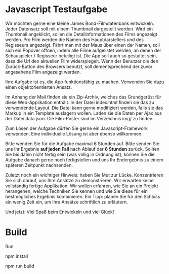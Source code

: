 Javascript Testaufgabe
======================

Wir möchten gerne eine kleine James Bond-Filmdatenbank entwickeln. Jeder
Datensatz soll mit einem Thumbnail dargestellt werden. Wird ein Thumbnail
angeklickt, sollen die Detailinformationen des Films angezeigt werden. Pro Film
werden die Namen des Hauptdarstellers und des Regisseurs angezeigt. Fährt man
mit der Maus über einen der Namen, soll sich ein Popover öffnen, indem alle
Filme aufgelistet werden, an denen der Schauspieler / Regisseur beteiligt ist.
Die App soll auch so gestaltet sein, dass die Url den aktuellen Film
widerspiegelt. Wenn der Benutzer die den Zurück-Button des Browsers benutzt,
soll dementsprechend der zuvor angesehene Film angezeigt werden.

Ihre Aufgabe ist es, die App funktionsfähig zu machen. Verwenden Sie dazu einen
objektorientierten Ansatz.

Im Anhang der Mail finden sie ein Zip-Archiv, welches das Grundgerüst für diese
Web-Applikation enthält. In der Datei index.html finden sie das zu verwendende
Layout. Die Datei kann gerne modifiziert werden, falls sie das Markup in ein
Template auslagern wollen. Laden sie die Daten per Ajax aus der Datei data.json.
Die Film-Poster sind im Verzeichnis img/ zu finden.

Zum Lösen der Aufgabe dürfen Sie gerne ein Javascript-Framework verwenden. Eine
individuelle Lösung ist aber ebenso willkommen.

Bitte wenden Sie für die Aufgabe maximal 6 Stunden auf. Bitte senden Sie uns Ihr
Ergebnis **auf jeden Fall** nach Ablauf der **6 Stunden** zurück. Sollten Sie
bis dahin nicht fertig sein (was völlig in Ordnung ist), können Sie die Aufgabe
danach gerne noch fertigstellen und uns Ihr Endergebnis zu einem späteren
Zeitpunkt nachsenden.

Zuletzt noch ein wichtiger Hinweis: haben Sie Mut zur Lücke. Konzentrieren Sie
sich darauf, uns Ihre Ansätze zu demonstrieren. Wir erwarten keine vollständig
fertige Applikation. Wir wollen erfahren, wie Sie an ein Projekt herangehen,
welche Techniken Sie kennen und wie Sie diese für ein bestmögliches Ergebnis
kombinieren. Ein Tipp: planen Sie für den Schluss ein wenig Zeit ein, um Ihre
Ansätze schriftlich zu erläutern.

Und jetzt: Viel Spaß beim Entwickeln und viel Glück!

Build
=====

Run

npm install

npm run build
